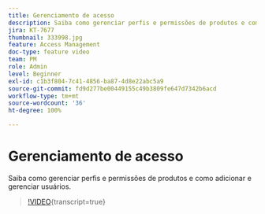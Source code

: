 ```yaml
---
title: Gerenciamento de acesso
description: Saiba como gerenciar perfis e permissões de produtos e como adicionar e gerenciar usuários.
jira: KT-7677
thumbnail: 333998.jpg
feature: Access Management
doc-type: feature video
team: PM
role: Admin
level: Beginner
exl-id: c1b3f804-7c41-4856-ba87-4d8e22abc5a9
source-git-commit: fd9d277be00449155c49b3809fe647d7342b6acd
workflow-type: tm+mt
source-wordcount: '36'
ht-degree: 100%

---
```


# Gerenciamento de acesso

Saiba como gerenciar perfis e permissões de produtos e como adicionar e gerenciar usuários.

>[!VIDEO](https://video.tv.adobe.com/v/333998?quality=12&learn=on){transcript=true}
